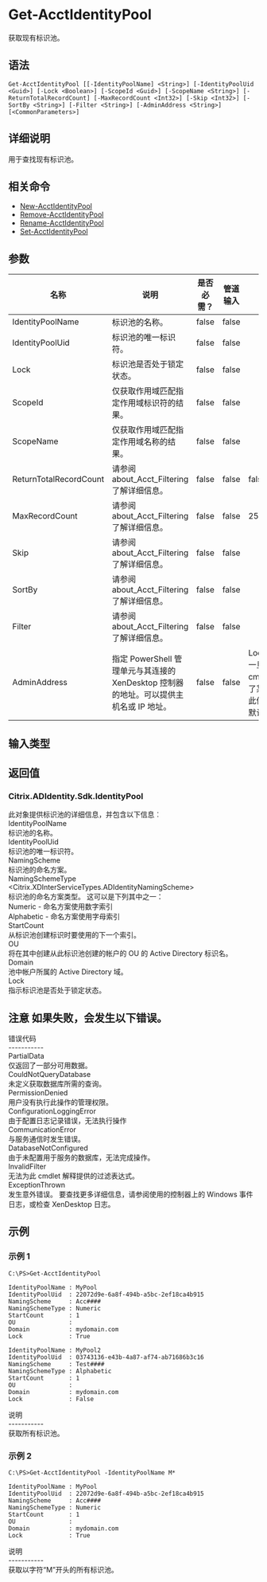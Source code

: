 # Get-AcctIdentityPool

获取现有标识池。

## 语法

    Get-AcctIdentityPool [[-IdentityPoolName] <String>] [-IdentityPoolUid <Guid>] [-Lock <Boolean>] [-ScopeId <Guid>] [-ScopeName <String>] [-ReturnTotalRecordCount] [-MaxRecordCount <Int32>] [-Skip <Int32>] [-SortBy <String>] [-Filter <String>] [-AdminAddress <String>] [<CommonParameters>]
    

## 详细说明

用于查找现有标识池。

## 相关命令

- [New-AcctIdentityPool](New-AcctIdentityPool.html)
- [Remove-AcctIdentityPool](Remove-AcctIdentityPool.html)
- [Rename-AcctIdentityPool](Rename-AcctIdentityPool.html)
- [Set-AcctIdentityPool](Set-AcctIdentityPool.html)

## 参数

| 名称                     | 说明                                                        | 是否必需？ | 管道输入  | 默认值                                   |
| ---------------------- | --------------------------------------------------------- | ----- | ----- | ------------------------------------- |
| IdentityPoolName       | 标识池的名称。                                                   | false | false |                                       |
| IdentityPoolUid        | 标识池的唯一标识符。                                                | false | false |                                       |
| Lock                   | 标识池是否处于锁定状态。                                              | false | false |                                       |
| ScopeId                | 仅获取作用域匹配指定作用域标识符的结果。                                      | false | false |                                       |
| ScopeName              | 仅获取作用域匹配指定作用域名称的结果。                                       | false | false |                                       |
| ReturnTotalRecordCount | 请参阅 about_Acct_Filtering 了解详细信息。                        | false | false | false                                 |
| MaxRecordCount         | 请参阅 about_Acct_Filtering 了解详细信息。                        | false | false | 250                                   |
| Skip                   | 请参阅 about_Acct_Filtering 了解详细信息。                        | false | false |                                       |
| SortBy                 | 请参阅 about_Acct_Filtering 了解详细信息。                        | false | false |                                       |
| Filter                 | 请参阅 about_Acct_Filtering 了解详细信息。                        | false | false |                                       |
| AdminAddress           | 指定 PowerShell 管理单元与其连接的 XenDesktop 控制器的地址。可以提供主机名或 IP 地址。 | false | false | LocalHost。一旦有 cmdlet 提供了某个值，此值将变为默认值。 |

## 输入类型

### 

## 返回值

### Citrix.ADIdentity.Sdk.IdentityPool  
此对象提供标识池的详细信息，并包含以下信息︰  
IdentityPoolName <string>  
标识池的名称。  
IdentityPoolUid <guid>  
标识池的唯一标识符。  
NamingScheme <string>  
标识池的命名方案。  
NamingSchemeType <Citrix.XDInterServiceTypes.ADIdentityNamingScheme>  
标识池的命名方案类型。 这可以是下列其中之一：  
Numeric - 命名方案使用数字索引  
Alphabetic - 命名方案使用字母索引  
StartCount <int>  
从标识池创建标识时要使用的下一个索引。  
OU <string>  
将在其中创建从此标识池创建的帐户的 OU 的 Active Directory 标识名。  
Domain <string>  
池中帐户所属的 Active Directory 域。  
Lock <boolean>  
指示标识池是否处于锁定状态。

## 注意 如果失败，会发生以下错误。  
错误代码  
\---\---\-----  
PartialData  
仅返回了一部分可用数据。  
CouldNotQueryDatabase  
未定义获取数据库所需的查询。  
PermissionDenied  
用户没有执行此操作的管理权限。  
ConfigurationLoggingError  
由于配置日志记录错误，无法执行操作  
CommunicationError  
与服务通信时发生错误。  
DatabaseNotConfigured  
由于未配置用于服务的数据库，无法完成操作。  
InvalidFilter  
无法为此 cmdlet 解释提供的过滤表达式。  
ExceptionThrown  
发生意外错误。 要查找更多详细信息，请参阅使用的控制器上的 Windows 事件日志，或检查 XenDesktop 日志。

## 示例

### 示例 1

    C:\PS>Get-AcctIdentityPool
    
    IdentityPoolName : MyPool
    IdentityPoolUid  : 22072d9e-6a8f-494b-a5bc-2ef18ca4b915
    NamingScheme     : Acc####
    NamingSchemeType : Numeric
    StartCount       : 1
    OU               :
    Domain           : mydomain.com
    Lock             : True
    
    IdentityPoolName : MyPool2
    IdentityPoolUid  : 03743136-e43b-4a87-af74-ab71686b3c16
    NamingScheme     : Test####
    NamingSchemeType : Alphabetic
    StartCount       : 1
    OU               :
    Domain           : mydomain.com
    Lock             : False
    

说明  
\---\---\-----  
获取所有标识池。

### 示例 2

    C:\PS>Get-AcctIdentityPool -IdentityPoolName M*
    
    IdentityPoolName : MyPool
    IdentityPoolUid  : 22072d9e-6a8f-494b-a5bc-2ef18ca4b915
    NamingScheme     : Acc####
    NamingSchemeType : Numeric
    StartCount       : 1
    OU               :
    Domain           : mydomain.com
    Lock             : True
    

说明  
\---\---\-----  
获取以字符“M”开头的所有标识池。